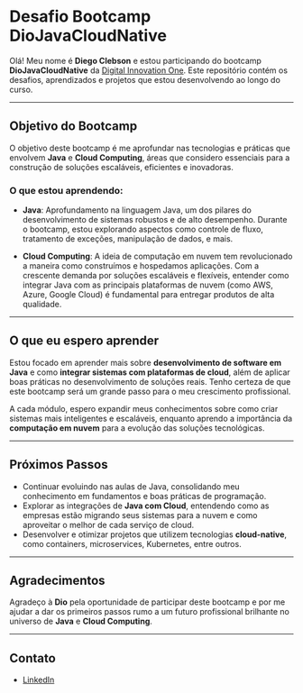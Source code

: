 # Desafio Bootcamp DioJavaCloudNative

Olá! Meu nome é **Diego Clebson** e estou participando do bootcamp **DioJavaCloudNative** da [Digital Innovation One](https://www.dio.me/). Este repositório contém os desafios, aprendizados e projetos que estou desenvolvendo ao longo do curso.

---

## Objetivo do Bootcamp

O objetivo deste bootcamp é me aprofundar nas tecnologias e práticas que envolvem **Java** e **Cloud Computing**, áreas que considero essenciais para a construção de soluções escaláveis, eficientes e inovadoras.

### O que estou aprendendo:
- **Java**: Aprofundamento na linguagem Java, um dos pilares do desenvolvimento de sistemas robustos e de alto desempenho. Durante o bootcamp, estou explorando aspectos como controle de fluxo, tratamento de exceções, manipulação de dados, e mais.
  
- **Cloud Computing**: A ideia de computação em nuvem tem revolucionado a maneira como construímos e hospedamos aplicações. Com a crescente demanda por soluções escaláveis e flexíveis, entender como integrar Java com as principais plataformas de nuvem (como AWS, Azure, Google Cloud) é fundamental para entregar produtos de alta qualidade.

---

## O que eu espero aprender

Estou focado em aprender mais sobre **desenvolvimento de software em Java** e como **integrar sistemas com plataformas de cloud**, além de aplicar boas práticas no desenvolvimento de soluções reais. Tenho certeza de que este bootcamp será um grande passo para o meu crescimento profissional.

A cada módulo, espero expandir meus conhecimentos sobre como criar sistemas mais inteligentes e escaláveis, enquanto aprendo a importância da **computação em nuvem** para a evolução das soluções tecnológicas.

---

## Próximos Passos

- Continuar evoluindo nas aulas de Java, consolidando meu conhecimento em fundamentos e boas práticas de programação.
- Explorar as integrações de **Java com Cloud**, entendendo como as empresas estão migrando seus sistemas para a nuvem e como aproveitar o melhor de cada serviço de cloud.
- Desenvolver e otimizar projetos que utilizem tecnologias **cloud-native**, como containers, microservices, Kubernetes, entre outros.

---

## Agradecimentos

Agradeço à **Dio** pela oportunidade de participar deste bootcamp e por me ajudar a dar os primeiros passos rumo a um futuro profissional brilhante no universo de **Java** e **Cloud Computing**.


---

## Contato


- [LinkedIn]([https://www.linkedin.com/in/diegoclebson/](https://www.linkedin.com/in/diego-clebson-9a80661b6/))



